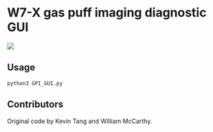 # W7-X gas puff imaging diagnostic GUI

![](https://user-images.githubusercontent.com/2719004/52680534-b71dbf00-2f06-11e9-89de-4859e10b7c67.png)

## Usage

    python3 GPI_GUI.py

## Contributors

Original code by Kevin Tang and William McCarthy.
